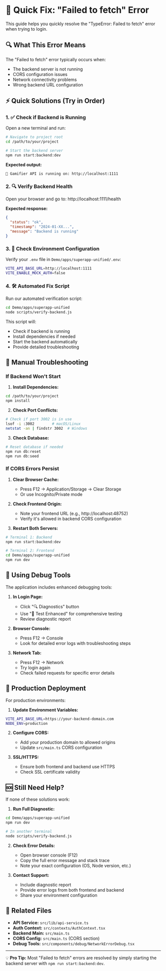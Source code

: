 # 🚨 Quick Fix: "Failed to fetch" Error

This guide helps you quickly resolve the "TypeError: Failed to fetch" error when trying to login.

## 🔍 What This Error Means

The "Failed to fetch" error typically occurs when:

- The backend server is not running
- CORS configuration issues
- Network connectivity problems
- Wrong backend URL configuration

## ⚡ Quick Solutions (Try in Order)

### 1. ✅ Check if Backend is Running

Open a new terminal and run:

```bash
# Navigate to project root
cd /path/to/your/project

# Start the backend server
npm run start:backend:dev
```

**Expected output:**

```
🚀 Gamifier API is running on: http://localhost:1111
```

### 2. 🔍 Verify Backend Health

Open your browser and go to: http://localhost:1111/health

**Expected response:**

```json
{
  "status": "ok",
  "timestamp": "2024-01-XX...",
  "message": "Backend is running"
}
```

### 3. 🔧 Check Environment Configuration

Verify your `.env` file in `Demo/apps/superapp-unified/.env`:

```bash
VITE_API_BASE_URL=http://localhost:1111
VITE_ENABLE_MOCK_AUTH=false
```

### 4. 🛠️ Automated Fix Script

Run our automated verification script:

```bash
cd Demo/apps/superapp-unified
node scripts/verify-backend.js
```

This script will:

- Check if backend is running
- Install dependencies if needed
- Start the backend automatically
- Provide detailed troubleshooting

## 🔧 Manual Troubleshooting

### If Backend Won't Start

1. **Install Dependencies:**

```bash
cd /path/to/your/project
npm install
```

2. **Check Port Conflicts:**

```bash
# Check if port 3002 is in use
lsof -i :3002        # macOS/Linux
netstat -an | findstr 3002  # Windows
```

3. **Check Database:**

```bash
# Reset database if needed
npm run db:reset
npm run db:seed
```

### If CORS Errors Persist

1. **Clear Browser Cache:**

   - Press F12 → Application/Storage → Clear Storage
   - Or use Incognito/Private mode

2. **Check Frontend Origin:**

   - Note your frontend URL (e.g., http://localhost:48752)
   - Verify it's allowed in backend CORS configuration

3. **Restart Both Servers:**

```bash
# Terminal 1: Backend
npm run start:backend:dev

# Terminal 2: Frontend
cd Demo/apps/superapp-unified
npm run dev
```

## 🐛 Using Debug Tools

The application includes enhanced debugging tools:

1. **In Login Page:**

   - Click "🔍 Diagnostics" button
   - Use "🔬 Test Enhanced" for comprehensive testing
   - Review diagnostic report

2. **Browser Console:**

   - Press F12 → Console
   - Look for detailed error logs with troubleshooting steps

3. **Network Tab:**
   - Press F12 → Network
   - Try login again
   - Check failed requests for specific error details

## 📱 Production Deployment

For production environments:

1. **Update Environment Variables:**

```bash
VITE_API_BASE_URL=https://your-backend-domain.com
NODE_ENV=production
```

2. **Configure CORS:**

   - Add your production domain to allowed origins
   - Update `src/main.ts` CORS configuration

3. **SSL/HTTPS:**
   - Ensure both frontend and backend use HTTPS
   - Check SSL certificate validity

## 🆘 Still Need Help?

If none of these solutions work:

1. **Run Full Diagnostic:**

```bash
cd Demo/apps/superapp-unified
npm run dev

# In another terminal
node scripts/verify-backend.js
```

2. **Check Error Details:**

   - Open browser console (F12)
   - Copy the full error message and stack trace
   - Note your exact configuration (OS, Node version, etc.)

3. **Contact Support:**
   - Include diagnostic report
   - Provide error logs from both frontend and backend
   - Share your environment configuration

## 🔗 Related Files

- **API Service:** `src/lib/api-service.ts`
- **Auth Context:** `src/contexts/AuthContext.tsx`
- **Backend Main:** `src/main.ts`
- **CORS Config:** `src/main.ts` (CORS section)
- **Debug Tools:** `src/components/debug/NetworkErrorDebug.tsx`

---

💡 **Pro Tip:** Most "Failed to fetch" errors are resolved by simply starting the backend server with `npm run start:backend:dev`.
